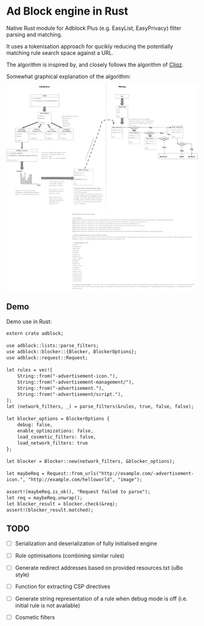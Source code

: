 # Ad Block engine in Rust

Native Rust module for Adblock Plus (e.g. EasyList, EasyPrivacy) filter parsing and matching.

It uses a tokenisation approach for qucikly reducing the potentially matching rule search space against a URL.

The algorithm is inspired by, and closely follows the algorithm of [Cliqz](https://github.com/cliqz-oss/adblocker).

Somewhat graphical explanation of the algorithm:

![Ad Block Algorithm](./docs/algo.png "Ad Block Algorithm")

## Demo

Demo use in Rust:

```
extern crate adblock;

use adblock::lists::parse_filters;
use adblock::blocker::{Blocker, BlockerOptions};
use adblock::request::Request;

let rules = vec![
    String::from("-advertisement-icon."),
    String::from("-advertisement-management/"),
    String::from("-advertisement."),
    String::from("-advertisement/script."),
];
let (network_filters, _) = parse_filters(&rules, true, false, false);

let blocker_options = BlockerOptions {
    debug: false,
    enable_optimizations: false,
    load_cosmetic_filters: false,
    load_network_filters: true
};

let blocker = Blocker::new(network_filters, &blocker_options);

let maybeReq = Request::from_urls("http://example.com/-advertisement-icon.", "http://example.com/helloworld", "image");

assert!(maybeReq.is_ok(), "Request failed to parse");
let req = maybeReq.unwrap();
let blocker_result = blocker.check(&req);
assert!(blocker_result.matched);

```


## TODO

- [ ] Serialization and deserialization of fully initialised engine
- [ ] Rule optimisations (combining similar rules)
- [ ] Generate redirect addresses based on provided resources.txt (uBo style)
- [ ] Function for extracting CSP directives
- [ ] Generate string representation of a rule when debug mode is off (i.e. initial rule is not available)
- [ ] Cosmetic filters


